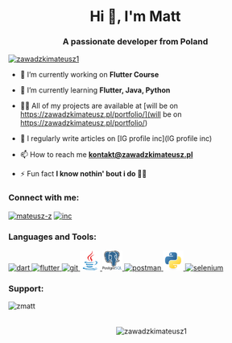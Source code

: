 <h1 align="center">Hi 👋, I'm Matt</h1>
<h3 align="center">A passionate developer from Poland</h3>

<p align="left"> <a href="https://github.com/ryo-ma/github-profile-trophy"><img src="https://github-profile-trophy.vercel.app/?username=zawadzkimateusz1" alt="zawadzkimateusz1" /></a> </p>

- 🔭 I’m currently working on **Flutter Course**

- 🌱 I’m currently learning **Flutter, Java, Python**

- 👨‍💻 All of my projects are available at [will be on https://zawadzkimateusz.pl/portfolio/](will be on https://zawadzkimateusz.pl/portfolio/)

- 📝 I regularly write articles on [IG profile inc](IG profile inc)

- 📫 How to reach me **kontakt@zawadzkimateusz.pl**

- ⚡ Fun fact **I know nothin' bout i do 🤷‍♂️**

<h3 align="left">Connect with me:</h3>
<p align="left">
<a href="https://linkedin.com/in/mateusz-z" target="blank"><img align="center" src="https://raw.githubusercontent.com/rahuldkjain/github-profile-readme-generator/master/src/images/icons/Social/linked-in-alt.svg" alt="mateusz-z" height="30" width="40" /></a>
<a href="https://instagram.com/inc" target="blank"><img align="center" src="https://raw.githubusercontent.com/rahuldkjain/github-profile-readme-generator/master/src/images/icons/Social/instagram.svg" alt="inc" height="30" width="40" /></a>
</p>

<h3 align="left">Languages and Tools:</h3>
<p align="left"> <a href="https://dart.dev" target="_blank" rel="noreferrer"> <img src="https://www.vectorlogo.zone/logos/dartlang/dartlang-icon.svg" alt="dart" width="40" height="40"/> </a> <a href="https://flutter.dev" target="_blank" rel="noreferrer"> <img src="https://www.vectorlogo.zone/logos/flutterio/flutterio-icon.svg" alt="flutter" width="40" height="40"/> </a> <a href="https://git-scm.com/" target="_blank" rel="noreferrer"> <img src="https://www.vectorlogo.zone/logos/git-scm/git-scm-icon.svg" alt="git" width="40" height="40"/> </a> <a href="https://www.java.com" target="_blank" rel="noreferrer"> <img src="https://raw.githubusercontent.com/devicons/devicon/master/icons/java/java-original.svg" alt="java" width="40" height="40"/> </a> <a href="https://www.postgresql.org" target="_blank" rel="noreferrer"> <img src="https://raw.githubusercontent.com/devicons/devicon/master/icons/postgresql/postgresql-original-wordmark.svg" alt="postgresql" width="40" height="40"/> </a> <a href="https://postman.com" target="_blank" rel="noreferrer"> <img src="https://www.vectorlogo.zone/logos/getpostman/getpostman-icon.svg" alt="postman" width="40" height="40"/> </a> <a href="https://www.python.org" target="_blank" rel="noreferrer"> <img src="https://raw.githubusercontent.com/devicons/devicon/master/icons/python/python-original.svg" alt="python" width="40" height="40"/> </a> <a href="https://www.selenium.dev" target="_blank" rel="noreferrer"> <img src="https://raw.githubusercontent.com/detain/svg-logos/780f25886640cef088af994181646db2f6b1a3f8/svg/selenium-logo.svg" alt="selenium" width="40" height="40"/> </a> </p>

<h3 align="left">Support:</h3>
<p><a href="https://www.buymeacoffee.com/zmatt"> <img align="left" src="https://cdn.buymeacoffee.com/buttons/v2/default-yellow.png" height="50" width="210" alt="zmatt" /></a></p><br><br>

<p>&nbsp;<img align="center" src="https://github-readme-stats.vercel.app/api?username=zawadzkimateusz1&show_icons=true&locale=en" alt="zawadzkimateusz1" /></p>
